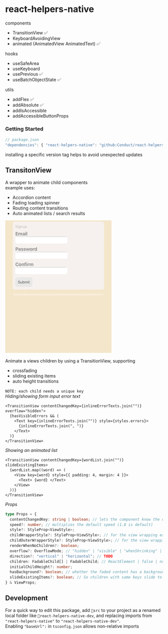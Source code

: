 # react-helpers-native

components

- TransitionView ✅
- KeyboardAvoidingView
- animated (AnimatedView AnimatedText) ✅

hooks

- useSafeArea
- useKeyboard
- usePrevious ✅
- useBatchObjectState ✅

utils

- addFlex ✅
- addAbsolute ✅
- addIsAccessible
- addAccessibleButtonProps

### Getting Started

```ts
// package.json
"dependencies": { "react-helpers-native": "github:Conduct/react-helpers-native#v0.1.5" }
```

installing a specific version tag helps to avoid unexpected updates

## TransitonView

A wrapper to animate child components  
example uses:

- Accordion content
- Fading loading spinner
- Routing content transitions
- Auto animated lists / search results

![Example](TransitionViewExample.gif)

Animate a views children by using a TransitionView, supporting

- crossfading
- sliding existing items
- auto height transitions

`NOTE: each child needs a unique key`  
_Hiding/showing form input error text_

```tsx
<TransitionView contentChangedKey={inlineErrorTexts.join("")} overflow="hidden">
  {hasVisibleErrors && (
    <Text key={inlineErrorTexts.join("")} style={styles.errors}>
      {inlineErrorTexts.join(", ")}
    </Text>
  )}
</TransitionView>
```

_Showing an animated list_

```tsx
<TransitionView contentChangedKey={wordList.join("")} slideExistingItems>
  {wordList.map((word) => (
    <View key={word} style={{ padding: 4, margin: 4 }}>
      <Text> {word} </Text>
    </View>
  ))}
</TransitionView>
```

_Props_

```ts
type Props = {
  contentChangedKey: string | boolean; // lets the component know the content has changed
  speed?: number; // multiplies the default speed (1.0 is default)
  style?: StyleProp<ViewStyle>;
  childWrapperStyle?: StyleProp<ViewStyle>; // for the view wrapping each child (to measure height)
  childOuterWrapperStyle?: StyleProp<ViewStyle>; // for the view wrapping each child wrapper (to set y position)
  renderWhenNoChildren?: boolean;
  overflow?: OverflowMode; // "hidden" | "visible" | "whenShrinking" | "whenGrowing"
  direction?: "vertical" | "horizontal"; // TODO
  children: FadableChild[] | FadableChild; // ReactElement | false | null | undefined
  initialChildHeight?: number;
  hasBackground?: boolean; // whether the faded content has a background, enabling this stops a flash of 0.5 opacity when fading between two items
  slideExistingItems?: boolean; // So children with same keys slide to new positions instead of fading out and in
} & ViewProps;
```

## Development

For a quick way to edit this package, add `📂src` to your project as a renamed local folder like `📂react-helpers-native-dev`, and replacing imports from `"react-helpers-native"` to `"react-helpers-native-dev"`.  
Enabling `"baseUrl":` in `tsconfig.json` allows non-relative imports
